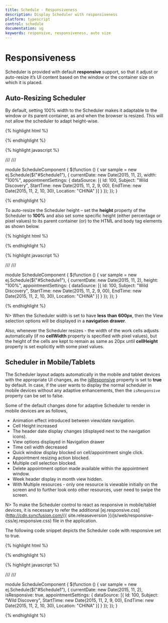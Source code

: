 ```yaml
---
title: Schedule - Responsiveness
description: Display Scheduler with responsiveness
platform: typescript
control: schedule
documentation: ug
keywords: responsive, responsiveness, auto size
---
```

# Responsiveness

Scheduler is provided with default **responsive** support, so that it adjust or auto-resize it’s UI content based on the window or the container size on which it is placed.

## Auto-Resizing Scheduler

By default, setting 100% width to the Scheduler makes it adaptable to the window or its parent container, as and when the browser is resized. This will not allow the scheduler to adapt height-wise.

{% highlight html %}

<!--Container for ejScheduler widget-->
<div id="Schedule1"></div>

{% endhighlight %}

{% highlight javascript %}

/// <reference path="../tsfiles/jquery.d.ts" />
/// <reference path="../tsfiles/ej.web.all.d.ts" />

module ScheduleComponent {
    $(function () {
        var sample = new ej.Schedule($("#Schedule1"), {
            currentDate: new Date(2015, 11, 2),
            width: "100%",
            appointmentSettings: {
                dataSource: [{
                    Id: 100,
                    Subject: "Wild Discovery",
                    StartTime: new Date(2015, 11, 2, 9, 00),
                    EndTime: new Date(2015, 11, 2, 10, 30),
                    Location: "CHINA"
                }]
            }
        });
    });
}

{% endhighlight %}

To auto-resize the Scheduler height – set the **height** property of the Scheduler to **100%** and also set some specific height (either percentage or pixel values) to its parent container (or) to the HTML and body tag elements as shown below.

{% highlight html %}

<!DOCTYPE html>
<html xmlns="http://www.w3.org/1999/xhtml" style="height:100%">
    <head>
        <title>My first HTML page</title>
        <!-- required CSS REFERENCES -->
        <!-- required SCRIPT REFERENCES -->
    </head>
    <body style="height:100%">
        <!--Container for ejScheduler widget-->
        <div id="Schedule1"></div>
    </body>
</html>

{% endhighlight %}

{% highlight javascript %}

/// <reference path="../tsfiles/jquery.d.ts" />
/// <reference path="../tsfiles/ej.web.all.d.ts" />

module ScheduleComponent {
    $(function () {
        var sample = new ej.Schedule($("#Schedule1"), {
            currentDate: new Date(2015, 11, 2),
            height: "100%",
            appointmentSettings: {
                dataSource: [{
                    Id: 100,
                    Subject: "Wild Discovery",
                    StartTime: new Date(2015, 11, 2, 9, 00),
                    EndTime: new Date(2015, 11, 2, 10, 30),
                    Location: "CHINA"
                }]
            }
        });
    });
}

{% endhighlight %}

N> When the Scheduler width is set to have **less** **than** **600px**, then the View selection options will be displayed in a **navigation** **drawer**.

Also, whenever the Scheduler resizes - the width of the work cells adjusts automatically (if no **cellWidth** property is specified with pixel values), but the height of the cells are kept to remain as same as 20px until **cellHeight** property is set explicitly with some pixel values.

## Scheduler in Mobile/Tablets

The Scheduler layout adapts automatically in the mobile and tablet devices with the appropriate UI changes, as the [isResponsive](/api/js/ejschedule#members:isresponsive) property is set to **true** by default. In case, if the user wants to display the normal scheduler in mobile devices without any adaptive enhancements, then the `isResponsive` property can be set to false.

Some of the default changes done for adaptive Scheduler to render in mobile devices are as follows,

* Animation effect introduced between view/date navigation.
* Cell Height increased
* The header date display changes (displayed next to the navigation icons).
* View options displayed in Navigation drawer
* Time cell width decreased
* Quick window display blocked on cell/appointment single click.
* Appointment resizing action blocked.
* Multiple cell selection blocked.
* Delete appointment option made available within the appointment window.
* Week header display in month view hidden.
* With Multiple resources - only one resource is viewable initially on the screen and to further look onto other resources, user need to swipe the screen.

N> To make the Scheduler control to react as responsive in mobile/tablet devices, it is necessary to refer the additional [ej.responsive.css](http://cdn.syncfusion.com/{{ site.releaseversion }}/js/web/responsive-css/ej.responsive.css) file in the application.

The following code snippet depicts the Scheduler code with responsive set to true.

{% highlight html %}

<!DOCTYPE html>
<html xmlns="http://www.w3.org/1999/xhtml" style="height:100%">
    <head>
        <title>My first HTML page</title>
        <link href="http://cdn.syncfusion.com/{{ site.releaseversion }}/js/web/flat-azure/ej.web.all.min.css" rel="stylesheet" />
        <link href=" http://cdn.syncfusion.com/{{ site.releaseversion }}/js/web/responsive-css/ej.responsive.css" rel="stylesheet" />
        <!-- Other required SCRIPT REFERENCES -->
    </head>
    <body style="height:100%">
        <!--Container for ejScheduler widget-->
        <div id="Schedule1"></div>
    </body>
</html>

{% endhighlight %}

{% highlight javascript %}

/// <reference path="../tsfiles/jquery.d.ts" />
/// <reference path="../tsfiles/ej.web.all.d.ts" />

module ScheduleComponent {
    $(function () {
        var sample = new ej.Schedule($("#Schedule1"), {
            currentDate: new Date(2015, 11, 2),
            isResponsive: true,
            appointmentSettings: {
                dataSource: [{
                    Id: 100,
                    Subject: "Wild Discovery",
                    StartTime: new Date(2015, 11, 2, 9, 00),
                    EndTime: new Date(2015, 11, 2, 10, 30),
                    Location: "CHINA"
                }]
            }
        });
    });
}

{% endhighlight %}
